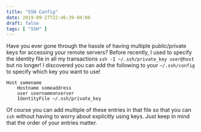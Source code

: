 ```yaml
---
title: "SSH Config"
date: 2019-09-27T22:46:39-04:00
draft: false
tags: [ "SSH" ]
---
```


Have you ever gone through the hassle of having multiple public/private keys for accessing your remote servers? Before recently, I used to specify the identity file in all my transactions `ssh -I ~/.ssh/private_key user@host` but no longer! I discovered you can add the following to your `~/.ssh/config` to specify which key you want to use!

```
Host somename 
    Hostname someaddress
    user usernameonserver
    IdentityFile ~/.ssh/private_key
```

Of course you can add multiple of these entries in that file so that you can `ssh` without having to worry about explicitly using keys. Just keep in mind that the order of your entries matter.

